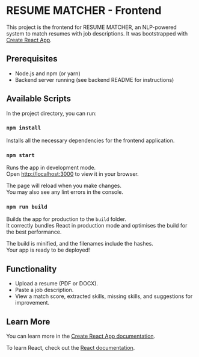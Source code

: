 # RESUME MATCHER - Frontend

This project is the frontend for RESUME MATCHER, an NLP-powered system to match resumes with job descriptions. It was bootstrapped with [Create React App](https://github.com/facebook/create-react-app).

## Prerequisites

- Node.js and npm (or yarn)
- Backend server running (see backend README for instructions)

## Available Scripts

In the project directory, you can run:

### `npm install`

Installs all the necessary dependencies for the frontend application.

### `npm start`

Runs the app in development mode.\
Open [http://localhost:3000](http://localhost:3000) to view it in your browser.

The page will reload when you make changes.\
You may also see any lint errors in the console.

### `npm run build`

Builds the app for production to the `build` folder.\
It correctly bundles React in production mode and optimises the build for the best performance.

The build is minified, and the filenames include the hashes.\
Your app is ready to be deployed!

## Functionality

- Upload a resume (PDF or DOCX).
- Paste a job description.
- View a match score, extracted skills, missing skills, and suggestions for improvement.

## Learn More

You can learn more in the [Create React App documentation](https://facebook.github.io/create-react-app/docs/getting-started).

To learn React, check out the [React documentation](https://reactjs.org/).
